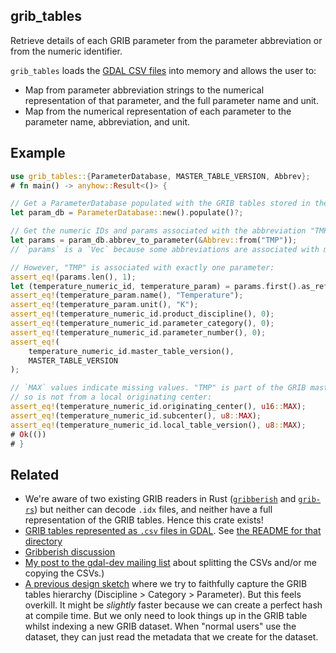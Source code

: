 ## grib_tables
Retrieve details of each GRIB parameter from the parameter abbreviation or from the numeric identifier.

`grib_tables` loads the [GDAL CSV files](https://github.com/OSGeo/gdal/tree/master/frmts/grib/data) into memory and allows the user to:
- Map from parameter abbreviation strings to the numerical representation of that parameter, and the full parameter name and unit.
- Map from the numerical representation of each parameter to the parameter name, abbreviation, and unit.

## Example

```rust
use grib_tables::{ParameterDatabase, MASTER_TABLE_VERSION, Abbrev};
# fn main() -> anyhow::Result<()> {

// Get a ParameterDatabase populated with the GRIB tables stored in the included CSV files:
let param_db = ParameterDatabase::new().populate()?;

// Get the numeric IDs and params associated with the abbreviation "TMP":
let params = param_db.abbrev_to_parameter(&Abbrev::from("TMP"));
// `params` is a `Vec` because some abbreviations are associated with multiple parameters.

// However, "TMP" is associated with exactly one parameter:
assert_eq!(params.len(), 1);
let (temperature_numeric_id, temperature_param) = params.first().as_ref().unwrap();
assert_eq!(temperature_param.name(), "Temperature");
assert_eq!(temperature_param.unit(), "K");
assert_eq!(temperature_numeric_id.product_discipline(), 0);
assert_eq!(temperature_numeric_id.parameter_category(), 0);
assert_eq!(temperature_numeric_id.parameter_number(), 0);
assert_eq!(
    temperature_numeric_id.master_table_version(),
    MASTER_TABLE_VERSION
);

// `MAX` values indicate missing values. "TMP" is part of the GRIB master tables, and
// so is not from a local originating center:
assert_eq!(temperature_numeric_id.originating_center(), u16::MAX);
assert_eq!(temperature_numeric_id.subcenter(), u8::MAX);
assert_eq!(temperature_numeric_id.local_table_version(), u8::MAX);
# Ok(())
# }
```

## Related

- We're aware of two existing GRIB readers in Rust ([`gribberish`](https://crates.io/crates/gribberish) and [`grib-rs`](https://crates.io/crates/grib)) but neither can decode `.idx` files, and neither have a full representation of the GRIB tables. Hence this crate exists!
- [GRIB tables represented as `.csv` files in GDAL](https://github.com/OSGeo/gdal/tree/master/frmts/grib/data). See [the README for that directory](https://github.com/OSGeo/gdal/blob/master/frmts/grib/degrib/README.TXT)
- [Gribberish discussion](https://github.com/mpiannucci/gribberish/issues/41#issuecomment-2404916278)
- [My post to the gdal-dev mailing list](https://lists.osgeo.org/pipermail/gdal-dev/2024-October/059612.html) about splitting the CSVs and/or me copying the CSVs.) 
- [A previous design sketch](https://github.com/JackKelly/rust-playground/tree/main/grib_tables)
  where we try to faithfully capture the GRIB tables hierarchy (Discipline > Category > Parameter).
  But this feels overkill. It might be _slightly_ faster because we can create a perfect hash at compile time.
  But we only need to look things up in the GRIB table whilst indexing a new GRIB dataset.
  When "normal users" use the dataset, they can just read the metadata that we create for the dataset.
